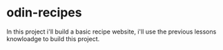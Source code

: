 # odin-recipes
In this project i'll build a basic recipe website, i'll use the previous lessons knowloadge to build this project.